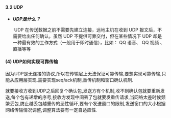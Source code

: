 
#### 3.2 UDP

- ***UDP是什么？***

  ​	UDP 在传送数据之前不需要先建立连接，远地主机在收到 UDP 报文后，不需要给出任何确认。虽然 UDP 不提供可靠交付，但在某些情况下 UDP 却是一种最有效的工作方式（一般用于即时通信），比如： QQ 语音、 QQ 视频 、直播等等

#### (4) UDP如何实现可靠传输
因为UDP是无连接的协议,所以在传输层上无法保证可靠传输,要想实现可靠传输,只能从应用层实现.需要实现seq/ack机制,重传机制和窗口确认机制.

就要接收方收到UDP之后回复个确认包,发送方有个机制,收不到确认包就要重新发送,每个包有递增的序号,接收方发现中间丢了包就要发重传请求,当网络太差时候频繁丢包,防止越丢包越重传的恶性循环,要有个发送窗口的限制,发送窗口的大小根据网络传输情况调整,调整算法要有一定自适应性.
